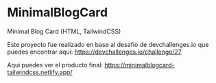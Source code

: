 # MinimalBlogCard
Minimal Blog Card (HTML, TailwindCSS)

Este proyecto fue realizado en base al desafío de devchallenges.io que puedes encontrar aqui:
https://devchallenges.io/challenge/27

Aqui puedes ver el producto final:
https://minimalblogcard-tailwindcss.netlify.app/
